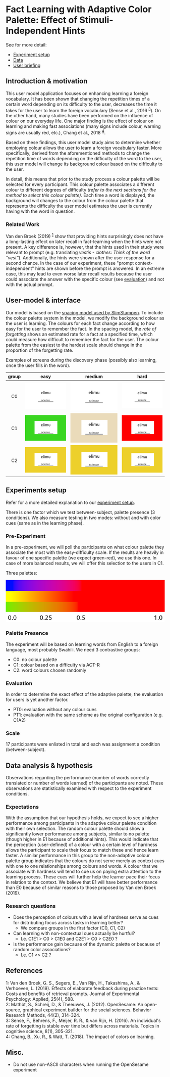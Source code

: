 # Fact Learning with Adaptive Color Palette: Effect of Stimuli-Independent Hints

See for more detail:
- [Experiment setup](meta/experiment_setup.md)
- [Data](meta/data.md)
- [User briefing](meta/briefing.md)

## Introduction & motivation

This user model application focuses on enhancing learning a foreign vocabulary. It has been shown that changing the repetition times of a certain word depending on its difficulty to the user, decreases the time it takes for the user to learn the foreign vocabulary (Sense et al., 2016 <sup>[3](#fn3)</sup>). On the other hand, many studies have been performed on the influence of colour on our everyday life. One major finding is the effect of colour on learning and making fast associations (many signs include colour, warning signs are usually red, etc.), Chang et al., 2018 <sup>[4](#fn4)</sup>. 

Based on these findings, this user model study aims to determine whether employing colour allows the user to learn a foreign vocabulary faster. More specifically, derived from the aforementioned methods to change the repetition time of words depending on the difficulty of the word to the user, this user model will change its background colour based on the difficulty to the user.

In detail, this means that prior to the study process a colour palette will be selected for every participant. This colour palette associates a different colour to different degrees of difficulty _(refer to the next sections for the method to select this colour palette)_. Each time a word is displayed, the background will changes to the colour from the colour palette that represents the difficulty the user model estimates the user is currently having with the word in question.

### Related Work

Van den Broek (2019) <sup>[1](#fn1)</sup> show that providing hints surprisingly does not have a long-lasting effect on later recall in fact-learning when the hints were not present.
A key difference is, however, that the hints used in their study were relevant to prompt (e.g. translating _vestis - clothes_: _Think of the word "vest"_).
Additionally, the hints were shown after the user response for a second chance.
In the case of our experiment, these "prompt context-independent" hints are shown before the prompt is answered.
In an extreme case, this may lead to even worse later recall results because the user could associate the answer with the specific colour (see [evaluation](#evaluation)) and not with the actual prompt.

## User-model & interface

Our model is based on the [spacing model used by SlimStampen](https://github.com/VanRijnLab/user-models-2122). To include the colour palette system in the model, we modify the background colour as the user is learning. The colours for each fact change according to how easy for the user to remember the fact. In the spacing model, the _rate of forgetting_ shows an estimated rate for a fact at a specified time, which could measure how difficult to remember the fact for the user. The colour palette from the easiest to the hardest scale should change in the proportion of the forgetting rate.


<!--All the figures are drawn with OpenSesame (Mathôt et al., 2012 <sup>[2](#fn2)</sup>) sketchpad item. -->

Examples of screens during the discovery phase (possibly also learning, once the user fills in the word).

group | easy | medium | hard   
:-:|:---:|:---:|:---:
C0 | ![easy](./meta/img/sketch_p0.png) | ![medium](./meta/img/sketch_p0.png) | ![hard](./meta/img/sketch_p0.png)
C1 | ![easy](./meta/img/sketch_p1_easy.png) | ![medium](./meta/img/sketch_p1_medium.png) | ![hard](./meta/img/sketch_p1_hard.png)
C2 | ![easy](./meta/img/sketch_p2.png) | ![medium](./meta/img/sketch_p2.png) | ![hard](./meta/img/sketch_p2.png)

## Experiments setup

Refer for a more detailed explanation to our [experiment setup](https://github.com/zouharvi/user-models/blob/main/meta/experiment_setup.md).

There is one factor which we test between-subject, palette presence (3 conditions).
We also measure testing in two modes: without and with color cues (same as in the learning phase).

### Pre-Experiment

In a pre-experiment, we will poll the participants on what colour palette they associate the most with the easy-difficulty scale.
If the results are heavily in favour of one specific palette (we expect green-red), we use this one.
In case of more balanced results, we will offer this selection to the users in C1.

Three palettes:

![palettes](./meta/img/palette.png)

### Palette Presence

The experiment will be based on learning words from English to a foreign language, most probably Swahili.
We need 3 contrastive groups:
- C0: no colour palette
- C1: colour based on a difficulty via ACT-R
- C2: word colours chosen randomly

<!--

Vilém thinks the last level is needed to contrast the following phenomenon: 
If a word is for a longer time in e.g. bright red colour, I can associate this with the answer (similar to my *star* example).
In order to rule out that this phenomenon is positively influencing the results (and not the palette), we would need the fourth group of people.

-->

### Evaluation

In order to determine the exact effect of the adaptive palette, the evaluation for users is yet another factor.
- PT0: evaluation without any colour cues
- PT1: evaluation with the same scheme as the original configuration (e.g. C1A2)

### Scale

17 participants were enlisted in total and each was assignment a condition (between-subject).

## Data analysis & hypothesis

Observations regarding the performance (number of words correctly translated or number of words learned) of the participants are noted.
These observations are statistically examined with respect to the experiment conditions.

### Expectations

With the assumption that our hypothesis holds, we expect to see a higher performance among participants in the adaptive colour palette condition with their own selection.
The random colour palette should show a significantly lower performance among subjects, similar to no palette (though higher in E1 because of additional hints).
This would indicate that the perception (user-defined) of a colour with a certain level of hardness allows the participant to scale their focus to match these and hence learn faster.
A similar performance in this group to the non-adaptive colour palette group indicates that the colours do not serve merely as context cues with one to one relationships among colours and words. 
A colour that we associate with hardness will tend to cue us on paying extra attention to the learning process.
These cues will further help the learner pace their focus in relation to the context.
We believe that E1 will have better performance than E0 because of similar reasons to those proposed by Van den Broek (2019).

### Research questions

- Does the perception of colours with a level of hardness serve as cues for distributing focus across tasks in learning better?
  - We compare groups in the first factor (C0, C1, C2)
- Can learning with non-contextual cues actually be hurtful?
  - I.e. C1E1 > C0 > C1E0 and C2E1 > C0 > C2E0 ?
- Is the performance gain because of the dynamic palette or because of random color associations?
  - I.e. C1 <> C2 ?
<!-- - 
- Is there a prominent global colour palette associated with the different levels of difficulty?
  - Which of the palettes is preferred (we expect imbalanced distribution)
  - Across the first two factors (P-A), does any lead to the best results as evaluated by either E0 or E1
-->

## References

<a name="fn1">1</a>: Van den Broek, G. S., Segers, E., Van Rijn, H., Takashima, A., & Verhoeven, L. (2019). Effects of elaborate feedback during practice tests: Costs and benefits of retrieval prompts. Journal of Experimental Psychology: Applied, 25(4), 588.  
<a name="fn2">2</a>: Mathôt, S., Schreij, D., & Theeuwes, J. (2012). OpenSesame: An open-source, graphical experiment builder for the social sciences. Behavior Research Methods, 44(2), 314-324.  
<a name="fn3">3</a>: Sense, F., Behrens, F., Meijer, R. R., & van Rijn, H. (2016). An individual's rate of forgetting is stable over time but differs across materials. Topics in cognitive science, 8(1), 305-321.  
<a name="fn4">4</a>: Chang, B., Xu, R., & Watt, T. (2018). The impact of colors on learning.  

## Misc.
<!-- - ramp-up problem Konstan et al 1998 (prior 0.3) -->
- Do not use non-ASCII characters when running the OpenSesame experiment
